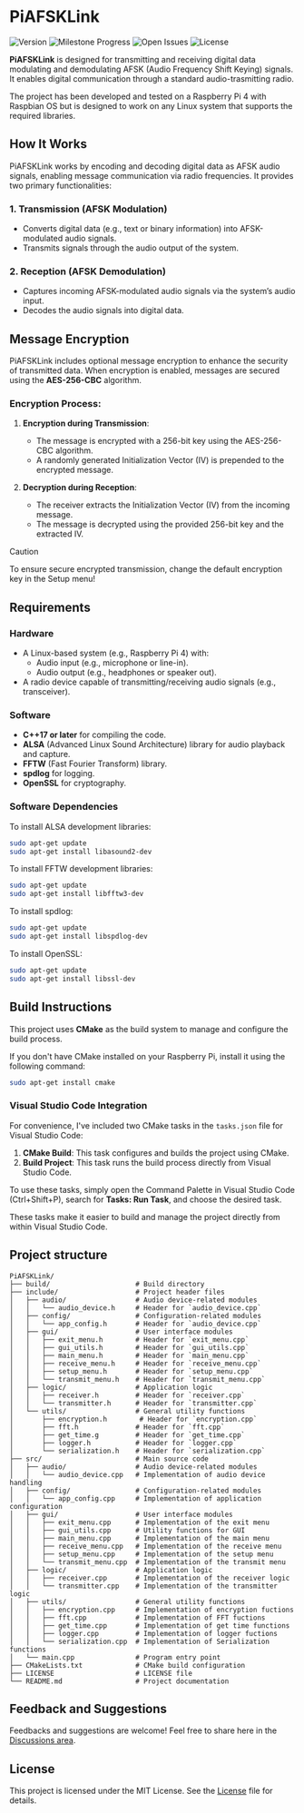 # PiAFSKLink

![Version](https://img.shields.io/github/v/release/LUCA-G49/PiAFSKLink?include_prereleases) ![Milestone Progress](https://img.shields.io/github/milestones/progress-percent/LUCA-G49/PiAFSKLink/1) ![Open Issues](https://img.shields.io/github/issues/LUCA-G49/PiAFSKLink) ![License](https://img.shields.io/github/license/Luca-G49/PiAFSKLink?label=License)


**PiAFSKLink** is designed for transmitting and receiving digital data modulating and demodulating AFSK (Audio Frequency Shift Keying) signals. It enables digital communication through a standard audio-trasmitting radio.

The project has been developed and tested on a Raspberry Pi 4 with Raspbian OS but is designed to work on any Linux system that supports the required libraries. 

## How It Works

PiAFSKLink works by encoding and decoding digital data as AFSK audio signals, enabling message communication via radio frequencies. It provides two primary functionalities:

### 1. **Transmission (AFSK Modulation)**

- Converts digital data (e.g., text or binary information) into AFSK-modulated audio signals.
- Transmits signals through the audio output of the system.

### 2. **Reception (AFSK Demodulation)**

- Captures incoming AFSK-modulated audio signals via the system’s audio input.
- Decodes the audio signals into digital data.

## Message Encryption

PiAFSKLink includes optional message encryption to enhance the security of transmitted data. When encryption is enabled, messages are secured using the **AES-256-CBC** algorithm.

### Encryption Process:

1. **Encryption during Transmission**:
   - The message is encrypted with a 256-bit key using the AES-256-CBC algorithm.
   - A randomly generated Initialization Vector (IV) is prepended to the encrypted message.

2. **Decryption during Reception**:
   - The receiver extracts the Initialization Vector (IV) from the incoming message.
   - The message is decrypted using the provided 256-bit key and the extracted IV.

> [!CAUTION]
> To ensure secure encrypted transmission, change the default encryption key in the Setup menu!

## Requirements

### Hardware

- A Linux-based system (e.g., Raspberry Pi 4) with:
    - Audio input (e.g., microphone or line-in).
    - Audio output (e.g., headphones or speaker out).
- A radio device capable of transmitting/receiving audio signals (e.g., transceiver).

### Software

- **C++17 or later** for compiling the code.
- **ALSA** (Advanced Linux Sound Architecture) library for audio playback and capture.
- **FFTW** (Fast Fourier Transform) library.
- **spdlog** for logging.
- **OpenSSL** for cryptography.

### Software Dependencies

To install ALSA development libraries:

```bash
sudo apt-get update
sudo apt-get install libasound2-dev
```

To install FFTW development libraries:

```bash
sudo apt-get update
sudo apt-get install libfftw3-dev
```

To install spdlog:

```bash
sudo apt-get update
sudo apt-get install libspdlog-dev
```

To install OpenSSL:

```bash
sudo apt-get update
sudo apt-get install libssl-dev
```

## Build Instructions

This project uses **CMake** as the build system to manage and configure the build process.

If you don't have CMake installed on your Raspberry Pi, install it using the following command:

```bash
sudo apt-get install cmake
```
### Visual Studio Code Integration

For convenience, I've included two CMake tasks in the `tasks.json` file for Visual Studio Code:

1. **CMake Build**: This task configures and builds the project using CMake.
2. **Build Project**: This task runs the build process directly from Visual Studio Code.

To use these tasks, simply open the Command Palette in Visual Studio Code (Ctrl+Shift+P), search for **Tasks: Run Task**, and choose the desired task.

These tasks make it easier to build and manage the project directly from within Visual Studio Code.

## Project structure
```
PiAFSKLink/
├── build/                     # Build directory
├── include/                   # Project header files
│   ├── audio/                 # Audio device-related modules
│   │   └── audio_device.h     # Header for `audio_device.cpp`
│   ├── config/                # Configuration-related modules
│   │   └── app_config.h       # Header for `audio_device.cpp`
│   ├── gui/                   # User interface modules
│   │   ├── exit_menu.h        # Header for `exit_menu.cpp`
│   │   ├── gui_utils.h        # Header for `gui_utils.cpp`
│   │   ├── main_menu.h        # Header for `main_menu.cpp`
│   │   ├── receive_menu.h     # Header for `receive_menu.cpp`
│   │   ├── setup_menu.h       # Header for `setup_menu.cpp`
│   │   └── transmit_menu.h    # Header for `transmit_menu.cpp`
│   ├── logic/                 # Application logic
│   │   ├── receiver.h         # Header for `receiver.cpp`
│   │   └── transmitter.h      # Header for `transmitter.cpp`
│   └── utils/                 # General utility functions
│       ├── encryption.h        # Header for `encryption.cpp`
│       ├── fft.h              # Header for `fft.cpp`
│       ├── get_time.g         # Header for `get_time.cpp`
│       ├── logger.h           # Header for `logger.cpp`
│       └── serialization.h    # Header for `serialization.cpp`
├── src/                       # Main source code
│   ├── audio/                 # Audio device-related modules
│   │   └── audio_device.cpp   # Implementation of audio device handling
│   ├── config/                # Configuration-related modules
│   │   └── app_config.cpp     # Implementation of application configuration
│   ├── gui/                   # User interface modules
│   │   ├── exit_menu.cpp      # Implementation of the exit menu
│   │   ├── gui_utils.cpp      # Utility functions for GUI
│   │   ├── main_menu.cpp      # Implementation of the main menu
│   │   ├── receive_menu.cpp   # Implementation of the receive menu
│   │   ├── setup_menu.cpp     # Implementation of the setup menu
│   │   └── transmit_menu.cpp  # Implementation of the transmit menu
│   ├── logic/                 # Application logic
│   │   ├── receiver.cpp       # Implementation of the receiver logic
│   │   └── transmitter.cpp    # Implementation of the transmitter logic
│   ├── utils/                 # General utility functions
│   │   ├── encryption.cpp     # Implementation of encryption fuctions
│   │   ├── fft.cpp            # Implementation of FFT fuctions
│   │   ├── get_time.cpp       # Implementation of get time functions
│   │   ├── logger.cpp         # Implementation of logger fuctions
│   │   └── serialization.cpp  # Implementation of Serialization functions
│   └── main.cpp               # Program entry point
├── CMakeLists.txt             # CMake build configuration
├── LICENSE                    # LICENSE file
└── README.md                  # Project documentation
```

## Feedback and Suggestions

Feedbacks and suggestions are welcome! Feel free to share here in the [Discussions area](https://github.com/LUCA-G49/PiAFSKLink/discussions).

## License

This project is licensed under the MIT License. See the [License](LICENSE) file for details.